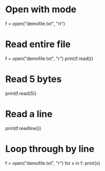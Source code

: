 <!-- TITLE: Python Files -->
<!-- SUBTITLE: A quick summary of Python Files -->

# Open with mode
f = open("demofile.txt", "rt")

# Read entire file
f = open("demofile.txt", "r")
print(f.read()) 

# Read 5 bytes
print(f.read(5))

# Read a line
print(f.readline()) 

# Loop through by line
f = open("demofile.txt", "r")
for x in f:
  print(x) 
	